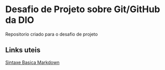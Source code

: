 # Desafio de Projeto sobre Git/GitHub da DIO
Repositorio criado para o desafio de projeto

## Links uteis
[Sintaxe Basica Markdown](https://www.markdownguide.org/basic--syntax/)
